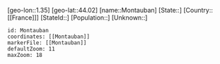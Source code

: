 ﻿---
location: [44.02,1.35]
mapzoom: [7,12] 
mapmarker: city 
type: City
tags:
- geo/City


SpocWebEntityId: 32562
isDeleted: false
confidential: public

---
[geo-lon::1.35]
[geo-lat::44.02]
[name::Montauban]
[State::]
[Country::[[France]]]
[StateId::]
[Population::]
[Unknown::]


```leaflet
id: Montauban
coordinates: [[Montauban]]
markerFile: [[Montauban]]
defaultZoom: 11 
maxZoom: 18
```
